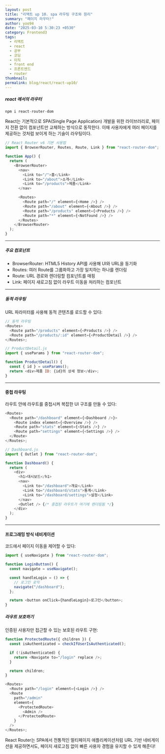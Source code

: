 ```yaml
---
layout: post
title: "리액트 up 10. spa 라우팅 구조와 원리"
summary: "페이지 라우터!"
author: yoo94
date: "2025-03-10 5:30:23 +0530"
category: Frontend3
tags:
  - 리액트
  - react
  - 공부
  - 코딩
  - 이직
  - front end
  - 프론트엔드
  - router
thumbnail:
permalink: blog/react/react-up10/
---
```


##### react 에서의 라우터

```js
npm i react-router-dom
```

React는 기본적으로 SPA(Single Page Application) 개발을 위한 라이브러리로,
페이지 전환 없이 컴포넌트만 교체하는 방식으로 동작한다. 이때 사용자에게 여러 페이지를 제공하는 것처럼 보이게 하는 기술이 라우팅이다.

```js
// React Router v6 기본 사용법
import { BrowserRouter, Routes, Route, Link } from "react-router-dom";

function App() {
  return (
    <BrowserRouter>
      <nav>
        <Link to="/">홈</Link>
        <Link to="/about">소개</Link>
        <Link to="/products">제품</Link>
      </nav>

      <Routes>
        <Route path="/" element={<Home />} />
        <Route path="/about" element={<About />} />
        <Route path="/products" element={<Products />} />
        <Route path="*" element={<NotFound />} />
      </Routes>
    </BrowserRouter>
  );
}
```

---

##### 주요 컴포넌트

- BrowserRouter: HTML5 History API를 사용해 UI와 URL을 동기화
- Routes: 여러 Route를 그룹화하고 가장 일치하는 하나를 렌더링
- Route: URL 경로와 렌더링할 컴포넌트를 매핑
- Link: 페이지 새로고침 없이 라우트 이동을 처리하는 컴포넌트

---

##### 동적 라우팅

URL 파라미터를 사용해 동적 콘텐츠를 로드할 수 있다:

```js
// 동적 라우팅
<Routes>
  <Route path="/products" element={<Products />} />
  <Route path="/products/:id" element={<ProductDetail />} />
</Routes>;

// ProductDetail.js
import { useParams } from "react-router-dom";

function ProductDetail() {
  const { id } = useParams();
  return <div>제품 ID: {id}의 상세 정보</div>;
}
```

---

#### 중첩 라우팅

라우트 안에 라우트를 중첩시켜 복잡한 UI 구조를 만들 수 있다:

```js
<Routes>
  <Route path="/dashboard" element={<Dashboard />}>
    <Route index element={<Overview />} />
    <Route path="stats" element={<Stats />} />
    <Route path="settings" element={<Settings />} />
  </Route>
</Routes>;

// Dashboard.js
import { Outlet } from "react-router-dom";

function Dashboard() {
  return (
    <div>
      <h1>대시보드</h1>
      <nav>
        <Link to="/dashboard">개요</Link>
        <Link to="/dashboard/stats">통계</Link>
        <Link to="/dashboard/settings">설정</Link>
      </nav>
      <Outlet /> {/* 중첩된 라우트가 여기에 렌더링됨 */}
    </div>
  );
}
```

---

#### 프로그래밍 방식 네비게이션

코드에서 페이지 이동을 제어할 수 있다:

```js
import { useNavigate } from "react-router-dom";

function LoginButton() {
  const navigate = useNavigate();

  const handleLogin = () => {
    // 로그인 로직
    navigate("/dashboard");
  };

  return <button onClick={handleLogin}>로그인</button>;
}
```

##### 라우트 보호하기

인증된 사용자만 접근할 수 있는 보호된 라우트 구현:

```js
function ProtectedRoute({ children }) {
  const isAuthenticated = checkIfUserIsAuthenticated();

  if (!isAuthenticated) {
    return <Navigate to="/login" replace />;
  }

  return children;
}

<Routes>
  <Route path="/login" element={<Login />} />
  <Route
    path="/admin"
    element={
      <ProtectedRoute>
        <Admin />
      </ProtectedRoute>
    }
  />
</Routes>;
```

React Router는 SPA에서 전통적인 멀티페이지 애플리케이션처럼 URL 기반 네비게이션을 제공하면서도, 페이지 새로고침 없이 빠른 사용자 경험을 유지할 수 있게 해준다!
